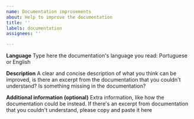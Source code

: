 ```yaml
---
name: Documentation improvements
about: Help to improve the documentation
title: ''
labels: documentation
assignees: ''

---
```


**Language**
Type here the documentation's language you read: Portuguese or English

**Description**
A clear and concise description of what you think can be improved, is there an excerpt from the documentation that you couldn't understand? Is something missing in the documentation?

**Additional information (optional)**
Extra information, like how the documentation could be instead. If there's an excerpt from documentation that you couldn't understand, please copy and paste it here